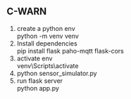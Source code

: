 ## C-WARN 
1. create a python env<br>
   python -m venv venv
2. Install dependencies<br>
   pip install flask paho-mqtt flask-cors
3. activate env<br>
   venv\Scripts\activate
4. python sensor_simulator.py<br>
5. run flask server<br>
   python app.py
   
